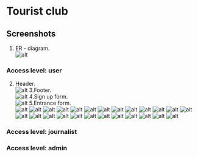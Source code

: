 # Tourist club
## Screenshots
1. ER - diagram.  
![alt](Screenshots/111.png)
### Access level: user
2. Header.  
![alt](Screenshots/2.png)
3.Footer.  
![alt](Screenshots/1.png)
4.Sign up form.  
![alt](Screenshots/3.png)
5.Entrance form.  
![alt](Screenshots/4.png)
![alt](Screenshots/5.png)
![alt](Screenshots/6.png)
![alt](Screenshots/7.png)
![alt](Screenshots/8.png)
![alt](Screenshots/9.png)
![alt](Screenshots/10.png)
![alt](Screenshots/11.png)
![alt](Screenshots/12.png)
![alt](Screenshots/13.png)
![alt](Screenshots/14.png)
![alt](Screenshots/15.png)
![alt](Screenshots/16.png)
![alt](Screenshots/17.png)
![alt](Screenshots/18.png)
![alt](Screenshots/19.png)
![alt](Screenshots/20.png)
![alt](Screenshots/21.png)
![alt](Screenshots/22.png)
![alt](Screenshots/23.png)
![alt](Screenshots/24.png)
![alt](Screenshots/25.png)
![alt](Screenshots/26.png)
![alt](Screenshots/27.png)
![alt](Screenshots/28.png)
### Access level: journalist
### Access level: admin
